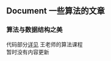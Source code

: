 ## Document 一些算法的文章
### 算法与数据结构之美
代码部分[详见](https://github.com/wangzheng0822/algo)
王老师的算法课程  
暂时没有内容更新
